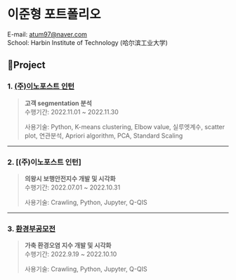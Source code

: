 # 이준형 포트폴리오
E-mail: atum97@naver.com \
School: Harbin Institute of Technology (哈尔滨工业大学)

## 📌Project
### 1. [(주)이노포스트 인턴](https://github.com/atum97/Lee.Junhyoung_Portfolio/tree/main/%EA%B3%A0%EA%B0%9Dsegmentation)
> **고객 segmentation 분석** \
> 수행기간: 2022.11.01 ~ 2022.11.30
> 
> 사용기술: Python, K-means clustering, Elbow value, 실루엣계수, scatter plot, 연관분석, Apriori algorithm, PCA, Standard Scaling

---

### 2. [(주)이노포스트 인턴]
> **의왕시 보행안전지수 개발 및 시각화** \
> 수행기간: 2022.07.01 ~ 2022.10.31
> 
> 사용기술: Crawling, Python, Jupyter, Q-QIS

---

### 3. [환경부공모전](https://github.com/atum97/Lee.Junhyoung_portfolio/tree/main/%ED%99%98%EA%B2%BD%EC%98%A4%EC%97%BC%20%EC%A7%80%EC%88%98%20%EA%B0%9C%EB%B0%9C)
> **가축 환경오염 지수 개발 및 시각화** \
> 수행기간: 2022.9.19 ~ 2022.10.10
> 
> 사용기술: Crawling, Python, Jupyter, Q-QIS
